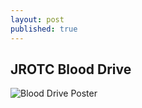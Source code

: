 ```yaml
---
layout: post
published: true
---
```

## JROTC Blood Drive
![Blood Drive Poster]({{site.baseurl}}/media/blood-drive.jpg)

